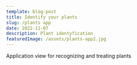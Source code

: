 ```yaml
---
template: blog-post
title: Identify your plants
slug: /plants app
date: 2022-11-07
description: Plant identyfication
featuredImage: /assets/plants-app2.jpg
---
```

Application view for recognizing and treating plants



